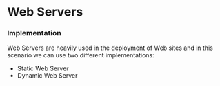 # Web Servers

### Implementation

Web Servers are heavily used in the deployment of Web sites and in this scenario we can use two different implementations:

* Static Web Server
* Dynamic Web Server
